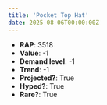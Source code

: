```yaml
---
title: 'Pocket Top Hat'
date: 2025-08-06T00:00:00Z
---
```

- **RAP**: 3518
- **Value**: -1
- **Demand level**: -1
- **Trend**: -1
- **Projected?**: True
- **Hyped?**: True
- **Rare?**: True
